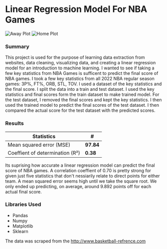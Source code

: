 # Linear Regression Model For NBA Games
![Away Plot](https://user-images.githubusercontent.com/73906088/162642442-a6e3ff55-2c6a-478e-b272-2df10bc6e840.png)
![Home Plot](https://user-images.githubusercontent.com/73906088/162642444-1b85cb14-e0de-49b8-8ef7-5c925227dccc.png)
### Summary
This project is used for the purpose of learning data extraction from websites, data cleaning, visualizing data, and creating a linear regression model for an introduction to machine learning. I wanted to see if taking a few key statistics from NBA Games is sufficent to predict the final score of NBA games. I took a few key statistics from all 2022 NBA regular season games: 3P%, FT%, ORB, STL, TOV. I used a dataset of the key statistics and the final score. I split the data into a train and test dataset. I used the key statistics and final scores form the train dataset to make trained model. For the test dataset, I removed the final scores and kept the key statistics. I then used the trained model to predict the final scores of the test dataset. I then compared the actual score for the test dataset with the predicted scores.
### Results
| Statistics        | #  |
|--------------|-----------|
| Mean squared error (MSE) | **97.84** |
| Coeffient of determination (R²) | **0.38**  |

Its suprising how accurate a linear regression model can predict the final score of NBA games. A correlation coeffient of 0.70 is pretty strong for given just five statistics that don't nessiarily relate to direct points for either team. A mean squared error seems high until we take the square root. We only ended up predicting, on average, around 9.892 points off for each actual final score. 

### Libraries Used
- Pandas
- Numpy
- Matplotlib
- Sklearn


























The data was scraped from the http://www.basketball-refrence.com
